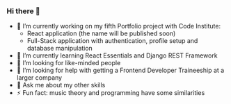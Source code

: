 ### Hi there 👋

- 🔭 I’m currently working on my fifth Portfolio project with Code Institute: 
    -  React application (the name will be published soon)
    -  Full-Stack application with authentication, profile setup and database manipulation
- 🌱 I’m currently learning React Essentials and Django REST Framework
- 👯 I’m looking for like-minded people
- 🤔 I’m looking for help with getting a Frontend Developer Traineeship at a larger company
- 💬 Ask me about my other skills
- ⚡ Fun fact: music theory and programming have some similarities
